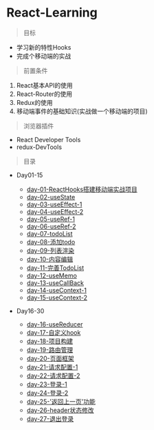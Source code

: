 # React-Learning

> 目标

* 学习新的特性Hooks
* 完成个移动端的实战

> 前置条件

1. React基本API的使用
2. React-Router的使用
3. Redux的使用
4. 移动端事件的基础知识(实战做一个移动端的项目)

> 浏览器插件

* React Developer Tools
* redux-DevTools

> 目录

* Day01-15

    * [day-01-ReactHooks搭建移动端实战项目](./Day01-15/day-01/ReactHooks搭建移动端实战项目.md)
    * [day-02-useState](./Day01-15/day-02/useState.md)
    * [day-03-useEffect-1](./Day01-15/day-03/useEffect-1.md)
    * [day-04-useEffect-2](./Day01-15/day-04/useEffect-2.md)
    * [day-05-useRef-1](./Day01-15/day-05/useRef-1.md)
    * [day-06-useRef-2](./Day01-15/day-06/useRef-2.md)
    * [day-07-todoList](./Day01-15/day-07/todoList.md)
    * [day-08-添加todo](./Day01-15/day-08/添加todo.md)
    * [day-09-列表渲染](./Day01-15/day-09/列表渲染.md)
    * [day-10-内容编辑](./Day01-15/day-10/内容编辑.md)
    * [day-11-完善TodoList](./Day01-15/day-11/完善TodoList.md)
    * [day-12-useMemo](./Day01-15/day-12/useMemo.md)
    * [day-13-useCallBack](./Day01-15/day-13/useCallBack.md)
    * [day-14-useContext-1](./Day01-15/day-14/useContext-1.md)
    * [day-15-useContext-2](./Day01-15/day-15/useContext-2.md)

* Day16-30   

    * [day-16-useReducer](./Day16-30/day-16/useReducer.md)
    * [day-17-自定义hook](./Day16-30/day-17/自定义hook.md)
    * [day-18-项目构建](./Day16-30/day-18/项目构建.md)
    * [day-19-路由管理](./Day16-30/day-19/路由管理.md)
    * [day-20-页面框架](./Day16-30/day-20/页面框架.md)
    * [day-21-请求配置-1](./Day16-30/day-21/请求配置-1.md)
    * [day-22-请求配置-2](./Day16-30/day-22/请求配置-2.md)
    * [day-23-登录-1](./Day16-30/day-23/登录-1.md)
    * [day-24-登录-2](./Day16-30/day-24/登录-2.md)
    * [day-25-'返回上一页'功能](./Day16-30/day-25/返回上一页.md)
    * [day-26-header状态修改](./Day16-30/day-26/header状态修改.md)
    * [day-27-退出登录](./Day16-30/day-27/退出登录.md)

      
